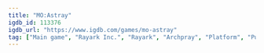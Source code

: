```yaml
---
title: "MO:Astray"
igdb_id: 113376
igdb_url: "https://www.igdb.com/games/mo-astray"
tag: ["Main game", "Rayark Inc.", "Rayark", "Archpray", "Platform", "Puzzle", "Adventure", "Indie", "Single player", "Side view", "Action", "Fantasy"]
---
```

